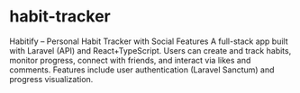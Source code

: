 # habit-tracker
Habitify – Personal Habit Tracker with Social Features A full-stack app built with Laravel (API) and React+TypeScript. Users can create and track habits, monitor progress, connect with friends, and interact via likes and comments. Features include user authentication (Laravel Sanctum) and progress visualization.
